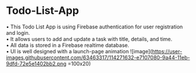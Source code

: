 # Todo-List-App
• This Todo List App is using Firebase authentication for user registration and login.
<br/>• It allows users to add and update a task with title, details, and time.
<br/>• All data is stored in a Firebase realtime database.
<br/>• UI is well designed with a launch-page animation
![image](https://user-images.githubusercontent.com/63463317/114271632-e7107080-9a44-11eb-9dfd-72e5e1402bb2.png =100x20)


